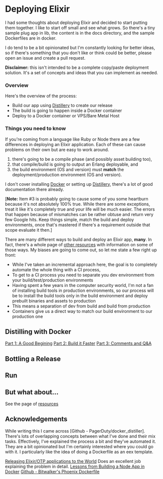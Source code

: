 # Deploying Elixir

I had some thoughts about deploying Elixir and decided to start putting them together. I like to start off small and see what grows. So there's a tiny sample plug app in lib, the content is in the docs directory, and the sample Dockerfiles are in docker. 

I do tend to be a bit opinionated but I'm constantly looking for better ideas, so if there's something that you don't like or think could be better, please open an issue and create a pull request.

**Disclaimer:** this isn't intended to be a complete copy/paste deployment solution. It's a set of concepts and ideas that you can implement as needed.

### Overview

Here's the overview of the process:

- Build our app using [Distillery](https://github.com/bitwalker/distillery) to create our release
- The build is going to happen inside a Docker container
- Deploy to a Docker container or VPS/Bare Metal Host

### Things you need to know

If you're coming from a language like Ruby or Node there are a few differences in deploying an Elixir application. Each of these can cause problems on their own but are easy to work around.

1. there's going to be a compile phase (and possibly asset building too),
2. that compile/build is going to output an Erlang deployable, and
3. the build environment (OS and version) must **match** the deployment/production environment (OS and version). 

I don't cover installing [Docker](https://docs.docker.com/engine/installation/) or setting up [Distillery](https://github.com/bitwalker/distillery), there's a lot of good documentation there already.

[**Note:** Item #3 is probably going to cause some of you some heartburn because it's not absolutely 100% true. While there are some exceptions, treat it like it's completely true and your life will be much easier. The errors that happen because of mismatches can be rather obtuse and return very few Google hits. Keep things simple, match the build and deploy environments, once that's mastered if there's a requirement outside that scope evaluate it then.]

There are many different ways to build and deploy an Elixir app, **many**. In fact, there's a whole page of [other resources](./docs/resources.md) with information on some of those ways. My biases are going to come out, so let me state a few right up front:

- While I've taken an incremental approach here, the goal is to completely automate the whole thing with a CI process,
- To get to a CI process you need to separate you dev environment from your build/test/production environments
- Having spent a few years in the computer security world, I'm not a fan of installing build tools in production environments, so our process will be to install the build tools only in the build environment and deploy prebuilt binaries and assets to production
- This means a separation of dev from build and build from production
- Containers give us a direct way to match our build environment to our production one

## Distilling with Docker
[Part 1: A Good Begining](./docs/distill_with_docker_pt1.md)
[Part 2: Build it Faster](./docs/distill_with_docker_pt2.md)
[Part 3: Comments and Q&A](./docs/distill_with_docker_pt3.md)


## Bottling a Release

## Run

## But what about...

See the page of [resources](./docs/resources.md)

## Acknowledgements
While writing this I came across [Github - PagerDuty/docker_distiller]. There's lots of overlapping concepts between what I've done and their mix tasks. Effectively, I've explained the process a bit and they've automated it. They are a bit opinionated but I'm certainly interested where you could go with it. I particularly like the idea of doing a Dockerfile as an eex template.

[Releasing Elixir/OTP applications to the World](https://kennyballou.com/blog/2016/05/elixir-otp-releases/) Does an excellent job explaining the problem in detail.
[Lessons from Building a Node App in Docker](http://jdlm.info/articles/2016/03/06/lessons-building-node-app-docker.html)
[Github - Bitwalker's Phoenix Dockerfile](https://github.com/bitwalker/alpine-elixir-phoenix)